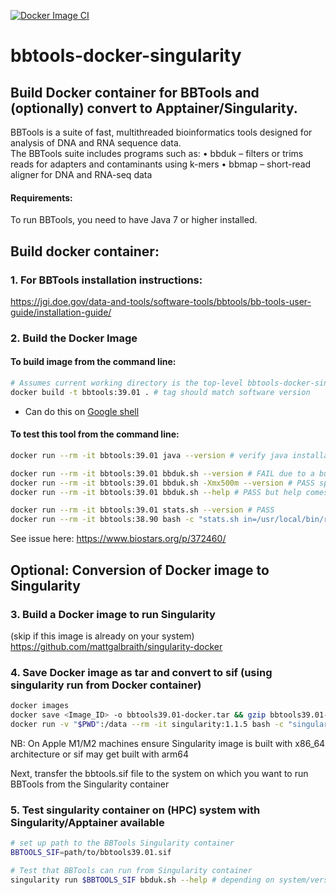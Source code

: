 [![Docker Image CI](https://github.com/mattgalbraith/bbtools-docker-singularity/actions/workflows/docker-image.yml/badge.svg)](https://github.com/mattgalbraith/bbtools-singularity/actions/workflows/docker-image.yml)
# bbtools-docker-singularity
## Build Docker container for BBTools and (optionally) convert to Apptainer/Singularity.  
BBTools is a suite of fast, multithreaded bioinformatics tools designed for analysis of DNA and RNA sequence data.    
The BBTools suite includes programs such as:
• bbduk – filters or trims reads for adapters and contaminants using k-mers
• bbmap – short-read aligner for DNA and RNA-seq data
  
#### Requirements:
To run BBTools, you need to have Java 7 or higher installed.
  
## Build docker container:  

### 1. For BBTools installation instructions:  
https://jgi.doe.gov/data-and-tools/software-tools/bbtools/bb-tools-user-guide/installation-guide/  


### 2. Build the Docker Image

#### To build image from the command line:  
``` bash
# Assumes current working directory is the top-level bbtools-docker-singularity directory
docker build -t bbtools:39.01 . # tag should match software version
```
* Can do this on [Google shell](https://shell.cloud.google.com)

#### To test this tool from the command line:
``` bash
docker run --rm -it bbtools:39.01 java --version # verify java installation

docker run --rm -it bbtools:39.01 bbduk.sh --version # FAIL due to a bug in bbduk.sh when it should calculate memory usage (container only??) (also present in 38.90)
docker run --rm -it bbtools:39.01 bbduk.sh -Xmx500m --version # PASS specifying memory manualy (and may be better on HPC)
docker run --rm -it bbtools:39.01 bbduk.sh --help # PASS but help comes from the shell script and does not use java

docker run --rm -it bbtools:39.01 stats.sh --version # PASS
docker run --rm -it bbtools:38.90 bash -c "stats.sh in=/usr/local/bin/resources/phix174_ill.ref.fa.gz" # TEST with internal data - PASS so does not have same issue with memory calc
```
See issue here: https://www.biostars.org/p/372460/

## Optional: Conversion of Docker image to Singularity  

### 3. Build a Docker image to run Singularity  
(skip if this image is already on your system)  
https://github.com/mattgalbraith/singularity-docker

### 4. Save Docker image as tar and convert to sif (using singularity run from Docker container)  
``` bash
docker images
docker save <Image_ID> -o bbtools39.01-docker.tar && gzip bbtools39.01-docker.tar # = IMAGE_ID of BBTools image
docker run -v "$PWD":/data --rm -it singularity:1.1.5 bash -c "singularity build /data/bbtools39.01.sif docker-archive:///data/bbtools39.01-docker.tar.gz"
```
NB: On Apple M1/M2 machines ensure Singularity image is built with x86_64 architecture or sif may get built with arm64  

Next, transfer the bbtools.sif file to the system on which you want to run BBTools from the Singularity container  

### 5. Test singularity container on (HPC) system with Singularity/Apptainer available  
``` bash
# set up path to the BBTools Singularity container
BBTOOLS_SIF=path/to/bbtools39.01.sif

# Test that BBTools can run from Singularity container
singularity run $BBTOOLS_SIF bbduk.sh --help # depending on system/version, singularity may be called apptainer
```